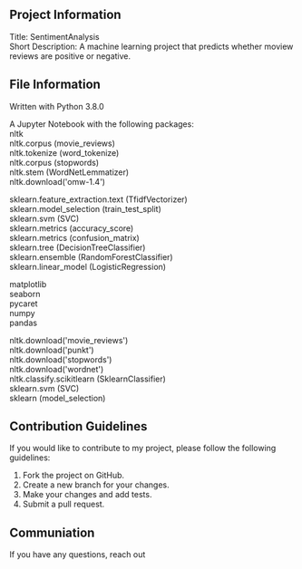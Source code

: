 ## Project Information<br>
Title: SentimentAnalysis<br>
Short Description: A machine learning project that predicts whether moview reviews are positive or negative.<br>

## File Information<br>
Written with Python 3.8.0<br>

A Jupyter Notebook with the following packages:<br>
nltk<br>
nltk.corpus (movie_reviews)<br>
nltk.tokenize (word_tokenize)<br>
nltk.corpus (stopwords)<br>
nltk.stem (WordNetLemmatizer)<br>
nltk.download('omw-1.4')<br>

sklearn.feature_extraction.text (TfidfVectorizer)<br>
sklearn.model_selection (train_test_split)<br>
sklearn.svm (SVC)<br>
sklearn.metrics (accuracy_score)<br>
sklearn.metrics (confusion_matrix)<br>
sklearn.tree (DecisionTreeClassifier)<br>
sklearn.ensemble (RandomForestClassifier)<br>
sklearn.linear_model (LogisticRegression)<br>

matplotlib<br>
seaborn<br>
pycaret<br>
numpy<br>
pandas<br>

nltk.download('movie_reviews')<br>
nltk.download('punkt')<br>
nltk.download('stopwords')<br>
nltk.download('wordnet')<br>
nltk.classify.scikitlearn (SklearnClassifier)<br>
sklearn.svm (SVC)<br>
sklearn (model_selection)<br>

## Contribution Guidelines<br>

If you would like to contribute to my project, please follow the following guidelines:<br>

1. Fork the project on GitHub.<br>
2. Create a new branch for your changes.<br>
3. Make your changes and add tests.<br>
4. Submit a pull request.<br>

## Communiation<br>

If you have any questions, reach out<br>
